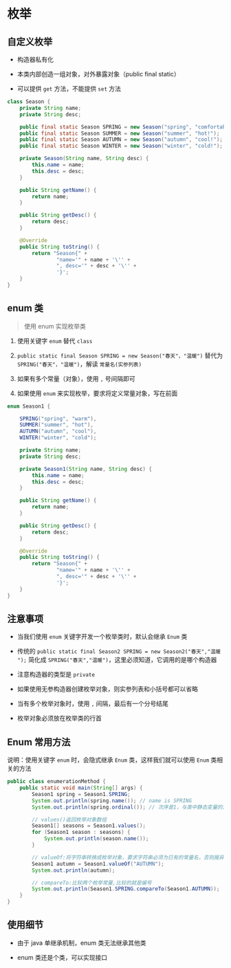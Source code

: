 # 枚举

## 自定义枚举

- 构造器私有化

- 本类内部创造一组对象，对外暴露对象（public final static）

- 可以提供 `get` 方法，不能提供 `set` 方法

```java
class Season {
    private String name;
    private String desc;

    public final static Season SPRING = new Season("spring", "comfortable!");
    public final static Season SUMMER = new Season("summer", "hot!");
    public final static Season AUTUMN = new Season("autumn", "cool!");
    public final static Season WINTER = new Season("winter", "cold!");

    private Season(String name, String desc) {
        this.name = name;
        this.desc = desc;
    }

    public String getName() {
        return name;
    }

    public String getDesc() {
        return desc;
    }

    @Override
    public String toString() {
        return "Season{" +
                "name='" + name + '\'' +
                ", desc='" + desc + '\'' +
                '}';
    }
}
```

## enum 类

> 使用 enum 实现枚举类

1. 使用关键字 `enum` 替代 `class`

2. `public static final Season SPRING = new Season("春天"，"温暖")` 替代为 `SPRING("春天"，"温暖")`，解读  `常量名(实参列表)`

3. 如果有多个常量（对象），使用 `,` 号间隔即可

4. 如果使用 `enum` 来实现枚举，要求将定义常量对象，写在前面

```java
enum Season1 {

    SPRING("spring", "warm"),
    SUMMER("summer", "hot"),
    AUTUMN("autumn", "cool"),
    WINTER("winter", "cold");

    private String name;
    private String desc;

    private Season1(String name, String desc) {
        this.name = name;
        this.desc = desc;
    }

    public String getName() {
        return name;
    }

    public String getDesc() {
        return desc;
    }

    @Override
    public String toString() {
        return "Season{" +
                "name='" + name + '\'' +
                ", desc='" + desc + '\'' +
                '}';
    }
}
```

## 注意事项

- 当我们使用 `enum` 关键字开发一个枚举类时，默认会继承 `Enum` 类

- 传统的 `public static final Season2 SPRING = new Season2("春天","温暖
  ");` 简化成 `SPRING("春天","温暖")`，这里必须知道，它调用的是哪个构造器

- 注意构造器的类型是 `private`
  
- 如果使用无参构造器创建枚举对象，则实参列表和小括号都可以省略

- 当有多个枚举对象时，使用 `,` 间隔，最后有一个分号结尾

- 枚举对象必须放在枚举类的行首

## Enum 常用方法

说明：使用关键字 `enum` 时，会隐式继承 `Enum` 类，这样我们就可以使用 `Enum` 类相关的方法

```java
public class enumerationMethod {
    public static void main(String[] args) {
        Season1 spring = Season1.SPRING;
        System.out.println(spring.name()); // name is SPRING
        System.out.println(spring.ordinal()); // 次序是1，与类中静态变量的定义顺序有关

        // values()返回枚举对象数组
        Season1[] seasons = Season1.values();
        for (Season1 season : seasons) {
            System.out.println(season.name());
        }

        // valueOf:将字符串转换成枚举对象，要求字符串必须为已有的常量名，否则报异常
        Season1 autumn = Season1.valueOf("AUTUMN");
        System.out.println(autumn);

        // compareTo:比较两个枚举常量,比较的就是编号
        System.out.println(Season1.SPRING.compareTo(Season1.AUTUMN));
    }
}
```

## 使用细节

- 由于 java 单继承机制，enum 类无法继承其他类

- enum 类还是个类，可以实现接口
